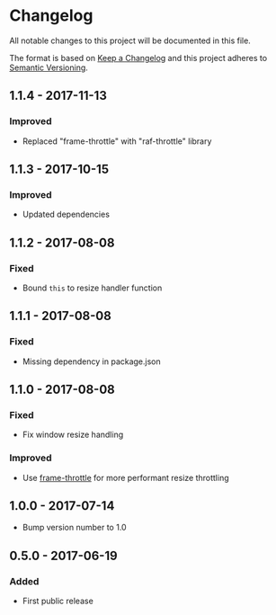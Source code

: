 # Changelog

All notable changes to this project will be documented in this file.

The format is based on [Keep a Changelog](http://keepachangelog.com/en/1.0.0/)
and this project adheres to
[Semantic Versioning](http://semver.org/spec/v2.0.0.html).

## 1.1.4 - 2017-11-13

### Improved

* Replaced "frame-throttle" with "raf-throttle" library

## 1.1.3 - 2017-10-15

### Improved

* Updated dependencies

## 1.1.2 - 2017-08-08

### Fixed

* Bound `this` to resize handler function

## 1.1.1 - 2017-08-08

### Fixed

* Missing dependency in package.json

## 1.1.0 - 2017-08-08

### Fixed

* Fix window resize handling

### Improved

* Use [frame-throttle](https://github.com/pelotoncycle/frame-throttle) for more
  performant resize throttling

## 1.0.0 - 2017-07-14

* Bump version number to 1.0

## 0.5.0 - 2017-06-19

### Added

* First public release
